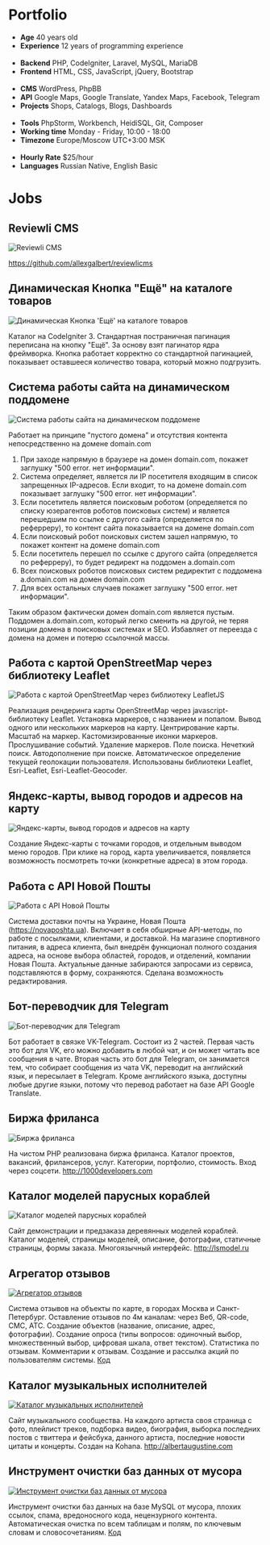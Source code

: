# Portfolio

- **Age** 40 years old
- **Experience** 12 years of programming experience
<br><br>
- **Backend** PHP, CodeIgniter, Laravel, MySQL, MariaDB
- **Frontend** HTML, CSS, JavaScript, jQuery, Bootstrap
<br><br>
- **CMS** WordPress, PhpBB
- **API** Google Maps, Google Translate, Yandex Maps, Facebook, Telegram
- **Projects** Shops, Catalogs, Blogs, Dashboards
<br><br>
- **Tools** PhpStorm, Workbench, HeidiSQL, Git, Composer
- **Working time** Monday - Friday, 10:00 - 18:00
- **Timezone** Europe/Moscow UTC+3:00 MSK
<br><br>
- **Hourly Rate** $25/hour
- **Languages** Russian Native, English Basic

# Jobs

## Reviewli CMS

![Reviewli CMS](https://raw.githubusercontent.com/allexgalbert/reviewlicms/main/DOC/fullLogo.png "Reviewli CMS")

https://github.com/allexgalbert/reviewlicms

## Динамическая Кнопка "Ещё" на каталоге товаров

![Динамическая Кнопка 'Ещё' на каталоге товаров](https://raw.githubusercontent.com/allexgalbert/workflow/main/Portfolio/imgs/29.gif "Динамическая Кнопка 'Ещё' на каталоге товаров")

Каталог на CodeIgniter 3. Стандартная постраничная пагинация переписана на кнопку "Ещё". За основу взят пагинатор ядра фреймворка. Кнопка работает корректно со стандартной пагинацией, показывает оставшееся количество товара, который можно подгрузить.

## Система работы сайта на динамическом поддомене

![Система работы сайта на динамическом поддомене](https://raw.githubusercontent.com/allexgalbert/workflow/main/Portfolio/imgs/28.png "Система работы сайта на динамическом поддомене")

Работает на принципе "пустого домена" и отсутствия контента непосредственно на домене domain.com

1. При заходе напрямую в браузере на домен domain.com, покажет заглушку "500 error. нет информации".
2. Система определяет, является ли IP посетителя входящим в список запрещенных IP-адресов. Если входит, то на домене domain.com показывает заглушку "500 error. нет информации".
3. Если посетитель является поисковым роботом (определяется по списку юзерагентов роботов поисковых систем) и является перешедшим по ссылке с другого сайта (определяется по реферреру), то контент сайта показывается на домене domain.com
4. Если поисковый робот поисковых систем зашел напрямую, то покажет контент на домене domain.com
5. Если посетитель перешел по ссылке с другого сайта (определяется по реферреру), то будет редирект на поддомен a.domain.com
6. Всех поисковых роботов поисковых систем редиректит с поддомена a.domain.com на домен domain.com
7. Для всех остальных случаев покажет заглушку "500 error. нет информации".

Таким образом фактически домен domain.com является пустым. Поддомен a.domain.com, который легко сменить на другой, не теряя позиции домена в поисковых системах и SEO. Избавляет от переезда с домена на домен и потерю ссылочной массы.

## Работа с картой OpenStreetMap через библиотеку Leaflet

![Работа с картой OpenStreetMap через библиотеку LeafletJS](https://raw.githubusercontent.com/allexgalbert/workflow/main/Portfolio/imgs/27.gif "Работа с картой OpenStreetMap через библиотеку LeafletJS")

Реализация рендеринга карты OpenStreetMap через javascript-библиотеку Leaflet. Установка маркеров, с названием и попапом. Вывод одного или нескольких маркеров на карту. Центрирование карты. Масштаб на маркер. Кастомизированные иконки маркеров. Прослушивание событий. Удаление маркеров. Поле поиска. Нечеткий поиск. Автодополнение при поиске. Автоматическое определение текущей геолокации пользователя. Использованы библиотеки Leaflet, Esri-Leaflet, Esri-Leaflet-Geocoder.

## Яндекс-карты, вывод городов и адресов на карту

![Яндекс-карты, вывод городов и адресов на карту](https://raw.githubusercontent.com/allexgalbert/workflow/main/Portfolio/imgs/26_1.gif "Яндекс-карты, вывод городов и адресов на карту")

Создание Яндекс-карты с точками городов, и отдельным выводом меню городов. При клике на город, карта увеличивается, появляется возможность посмотреть точки (конкретные адреса) в этом города.

## Работа с API Новой Пошты

![Работа с API Новой Пошты](https://raw.githubusercontent.com/allexgalbert/workflow/main/Portfolio/imgs/25.gif "Работа с API Новой Пошты")

Система доставки почты на Украине, Новая Пошта (https://novaposhta.ua). Включает в себя обширные API-методы, по работе с посылками, клиентами, и доставкой. На магазине спортивного питания, в адреса клиента, был внедрён функционал полного создания адреса, на основе выбора областей, городов, и отделений, компании Новая Пошта. Актуальные данные забираются запросами из сервиса, подставляются в форму, сохраняются. Сделана возможность редактирования.

## Бот-переводчик для Telegram

![Бот-переводчик для Telegram](https://raw.githubusercontent.com/allexgalbert/workflow/main/Portfolio/imgs/24_1.png "Бот-переводчик для Telegram")

Бот работает в связке VK-Telegram. Состоит из 2 частей. Первая часть это бот для VK, его можно добавить в любой чат, и он может читать все сообщения в чате. Вторая часть это бот для Telegram, он занимается тем, что собирает сообщения из чата VK, переводит на английский язык, и пересылает в Telegram. Кроме английского языка, доступны любые другие языки, потому что перевод работает на базе API Google Translate.

## Биржа фриланса

![Биржа фриланса](https://raw.githubusercontent.com/allexgalbert/workflow/main/Portfolio/imgs/23.png "Биржа фриланса")

На чистом PHP реализована биржа фриланса. Каталог проектов, вакансий, фрилансеров, услуг. Категории, портфолио, стоимость. Вход через соцсети. http://1000developers.com

## Каталог моделей парусных кораблей

![Каталог моделей парусных кораблей](https://raw.githubusercontent.com/allexgalbert/workflow/main/Portfolio/imgs/22.png "Каталог моделей парусных кораблей")

Сайт демонстрации и предзаказа деревянных моделей кораблей. Каталог моделей, страницы моделей, описание, фотографии, статичные страницы, формы заказа. Многоязычный интерфейс. http://lsmodel.ru

## Агрегатор отзывов

[![Агрегатор отзывов](https://raw.githubusercontent.com/allexgalbert/workflow/main/Portfolio/imgs/3.png "Агрегатор отзывов")](https://github.com/allexgalbert/workflow/tree/main/PollsQuestions)

Система отзывов на объекты по карте, в городах Москва и Санкт-Петербург. Оставление отзывов по 4м каналам: через Веб, QR-code, СМС, АТС. Создание объектов (название, описание, адрес, фотографии). Создание опроса (типы вопросов: одиночный выбор, множественный выбор, цифровая шкала, ответ текстом). Статистика по отзывам. Комментарии к отзывам. Создание и рассылка акций по пользователям системы. [Код](https://github.com/allexgalbert/workflow/tree/main/PollsQuestions)

## Каталог музыкальных исполнителей

[![Каталог музыкальных исполнителей](https://raw.githubusercontent.com/allexgalbert/workflow/main/Portfolio/imgs/2.png "Каталог музыкальных исполнителей")](http://albertaugustine.com)

Сайт музыкального сообщества. На каждого артиста своя страница с фото, плейлист треков, подборка видео, биография, выборка последних постов с твиттера и фейсбука, данного артиста, последние новости цитаты и концерты. Создан на Kohana. http://albertaugustine.com

## Инструмент очистки баз данных от мусора

[![Инструмент очистки баз данных от мусора](https://raw.githubusercontent.com/allexgalbert/workflow/main/Portfolio/imgs/1.png "Инструмент очистки баз данных от мусора")](https://github.com/allexgalbert/workflow/tree/main/DatabaseCleaner)

Инструмент очистки баз данных на базе MySQL от мусора, плохих ссылок, спама, вредоносного кода, нецензурного контента. Автоматическая очистка по всем таблицам и полям, по ключевым словам и словосочетаниям. [Код](https://github.com/allexgalbert/workflow/tree/main/DatabaseCleaner)